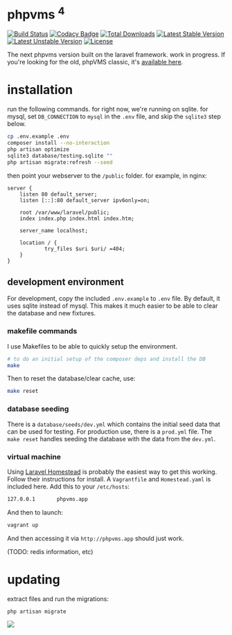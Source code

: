 # phpvms <sup>4</sup>

[![Build Status](https://travis-ci.org/nabeelio/phpvms.svg)](https://travis-ci.org/nabeelio/phpvms) [![Codacy Badge](https://api.codacy.com/project/badge/Grade/d668bebb0a3c46bda381af16ce3d9450)](https://www.codacy.com/app/nabeelio/phpvms?utm_source=github.com&amp;utm_medium=referral&amp;utm_content=nabeelio/phpvms&amp;utm_campaign=Badge_Grade) [![Total Downloads](https://poser.pugx.org/nabeel/phpvms/downloads)](https://packagist.org/packages/nabeel/phpvms) [![Latest Stable Version](https://poser.pugx.org/nabeel/phpvms/v/stable)](https://packagist.org/packages/nabeel/phpvms) [![Latest Unstable Version](https://poser.pugx.org/nabeel/phpvms/v/unstable)](https://packagist.org/packages/nabeel/phpvms) [![License](https://poser.pugx.org/nabeel/phpvms/license)](https://packagist.org/packages/nabeel/phpvms)

The next phpvms version built on the laravel framework. work in progress. If you're looking for 
the old, phpVMS classic, it's [available here](https://github.com/nabeelio/phpvms_v2).

# installation

run the following commands. for right now, we're running on sqlite. for mysql, set 
`DB_CONNECTION` to `mysql` in the `.env` file, and skip the `sqlite3` step below.

```bash
cp .env.example .env
composer install --no-interaction
php artisan optimize
sqlite3 database/testing.sqlite ""
php artisan migrate:refresh --seed
```

then point your webserver to the `/public` folder. for example, in nginx:

```
server {
    listen 80 default_server;
    listen [::]:80 default_server ipv6only=on;

    root /var/www/laravel/public;
    index index.php index.html index.htm;

    server_name localhost;

    location / {
            try_files $uri $uri/ =404;
    }
}
```

## development environment

For development, copy the included `.env.example` to `.env` file. By default, it uses sqlite
instead of mysql. This makes it much easier to be able to clear the database and new fixtures. 

### makefile commands

I use Makefiles to be able to quickly setup the environment.

```bash
# to do an initial setup of the composer deps and install the DB
make
```

Then to reset the database/clear cache, use:

```bash
make reset
```

### database seeding

There is a `database/seeds/dev.yml` which contains the initial seed data that can be used
for testing. For production use, there is a `prod.yml` file. The `make reset` handles seeding
the database with the data from the `dev.yml`.

### virtual machine

Using [Laravel Homestead](https://laravel.com/docs/5.4/homestead) is probably the easiest 
way to get this working. Follow their instructions for install. A `Vagrantfile` and `Homestead.yaml`
is included here. Add this to your `/etc/hosts`:

```bash
127.0.0.1       phpvms.app
```

And then to launch:

```bash
vagrant up
```

And then accessing it via `http://phpvms.app` should just work.

(TODO: redis information, etc)

# updating

extract files and run the migrations:

```bash
php artisan migrate
```

![](http://i.imgur.com/bMh1xn6.png)
